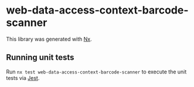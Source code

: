 # web-data-access-context-barcode-scanner

This library was generated with [Nx](https://nx.dev).

## Running unit tests

Run `nx test web-data-access-context-barcode-scanner` to execute the unit tests via [Jest](https://jestjs.io).

